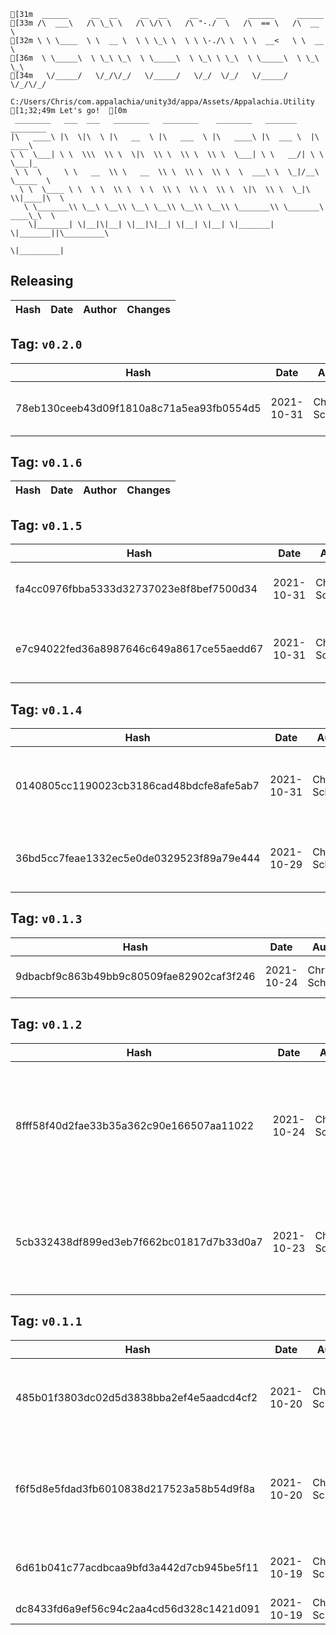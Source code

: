 ```
[31m  ______     __  __     __  __     __    __     ______     ______    
[33m /\  ___\   /\ \_\ \   /\ \/\ \   /\ "-./  \   /\  == \   /\  __ \   
[32m \ \ \____  \ \  __ \  \ \ \_\ \  \ \ \-./\ \  \ \  __<   \ \  __ \  
[36m  \ \_____\  \ \_\ \_\  \ \_____\  \ \_\ \ \_\  \ \_____\  \ \_\ \_\ 
[34m   \/_____/   \/_/\/_/   \/_____/   \/_/  \/_/   \/_____/   \/_/\/_/ 
                                                                    
C:/Users/Chris/com.appalachia/unity3d/appa/Assets/Appalachia.Utility
[1;32;49m Let's go!  [0m
 ________   ___  ___   ________   ________    ________   _______    ________      
|\   ____\ |\  \|\  \ |\   __  \ |\   ___  \ |\   ____\ |\  ___ \  |\   ____\     
\ \  \___| \ \  \\\  \\ \  \|\  \\ \  \\ \  \\ \  \___| \ \   __/| \ \  \___|_    
 \ \  \     \ \   __  \\ \   __  \\ \  \\ \  \\ \  \  ___\ \  \_|/__\ \_____  \   
  \ \  \____ \ \  \ \  \\ \  \ \  \\ \  \\ \  \\ \  \|\  \\ \  \_|\ \\|____|\  \  
   \ \_______\\ \__\ \__\\ \__\ \__\\ \__\\ \__\\ \_______\\ \_______\ ____\_\  \ 
    \|_______| \|__|\|__| \|__|\|__| \|__| \|__| \|_______| \|_______||\_________\
                                                                      \|_________|
```

## Releasing
| Hash | Date | Author | Changes |
|------|------|--------|---------|


 ## Tag: `v0.2.0`
| Hash | Date | Author | Changes |
|------|------|--------|---------|
| 78eb130ceeb43d09f1810a8c71a5ea93fb0554d5 | 2021-10-31 | Chris Schubert | Updating to 0.2 for packaging simplicity |


 ## Tag: `v0.1.6`
| Hash | Date | Author | Changes |
|------|------|--------|---------|


 ## Tag: `v0.1.5`
| Hash | Date | Author | Changes |
|------|------|--------|---------|
| fa4cc0976fbba5333d32737023e8f8bef7500d34 | 2021-10-31 | Chris Schubert | Updating changelog and releaselog |
| e7c94022fed36a8987646c649a8617ce55aedd67 | 2021-10-31 | Chris Schubert | Updating package dependencies for all packages |


 ## Tag: `v0.1.4`
| Hash | Date | Author | Changes |
|------|------|--------|---------|
| 0140805cc1190023cb3186cad48bdcfe8afe5ab7 | 2021-10-31 | Chris Schubert | Refactoring menus and adding application manager setup |
| 36bd5cc7feae1332ec5e0de0329523f89a79e444 | 2021-10-29 | Chris Schubert | Updating to support VFX on builtin renderer |


 ## Tag: `v0.1.3`
| Hash | Date | Author | Changes |
|------|------|--------|---------|
| 9dbacbf9c863b49bb9c80509fae82902caf3f246 | 2021-10-24 | Chris Schubert | Automatic dependency updates |


 ## Tag: `v0.1.2`
| Hash | Date | Author | Changes |
|------|------|--------|---------|
| 8fff58f40d2fae33b35a362c90e166507aa11022 | 2021-10-24 | Chris Schubert | Finalizing integration assembly and package analysis and updating package versioning |
| 5cb332438df899ed3eb7f662bc01817d7b33d0a7 | 2021-10-23 | Chris Schubert | Updating file layout and preparing for integration with UI project |


 ## Tag: `v0.1.1`
| Hash | Date | Author | Changes |
|------|------|--------|---------|
| 485b01f3803dc02d5d3838bba2ef4e5aadcd4cf2 | 2021-10-20 | Chris Schubert | Automatic depenency and reference management and cleanup |
| f6f5d8e5fdad3fb6010838d217523a58b54d9f8a | 2021-10-20 | Chris Schubert | Committing project and assembly management changes before regenerating project files |
| 6d61b041c77acdbcaa9bfd3a442d7cb945be5f11 | 2021-10-19 | Chris Schubert | Initializing organization repository for project. |
| dc8433fd6a9ef56c94c2aa4cd56d328c1421d091 | 2021-10-19 | Chris Schubert | Added README.md |
